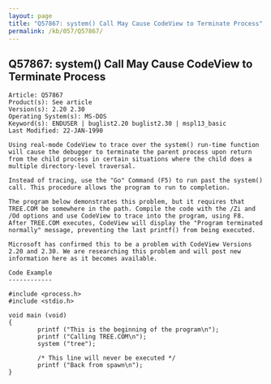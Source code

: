 ```yaml
---
layout: page
title: "Q57867: system() Call May Cause CodeView to Terminate Process"
permalink: /kb/057/Q57867/
---
```


## Q57867: system() Call May Cause CodeView to Terminate Process

	Article: Q57867
	Product(s): See article
	Version(s): 2.20 2.30
	Operating System(s): MS-DOS
	Keyword(s): ENDUSER | buglist2.20 buglist2.30 | mspl13_basic
	Last Modified: 22-JAN-1990
	
	Using real-mode CodeView to trace over the system() run-time function
	will cause the debugger to terminate the parent process upon return
	from the child process in certain situations where the child does a
	multiple directory-level traversal.
	
	Instead of tracing, use the "Go" Command (F5) to run past the system()
	call. This procedure allows the program to run to completion.
	
	The program below demonstrates this problem, but it requires that
	TREE.COM be somewhere in the path. Compile the code with the /Zi and
	/Od options and use CodeView to trace into the program, using F8.
	After TREE.COM executes, CodeView will display the "Program terminated
	normally" message, preventing the last printf() from being executed.
	
	Microsoft has confirmed this to be a problem with CodeView Versions
	2.20 and 2.30. We are researching this problem and will post new
	information here as it becomes available.
	
	Code Example
	------------
	
	#include <process.h>
	#include <stdio.h>
	
	void main (void)
	{
	        printf ("This is the beginning of the program\n");
	        printf ("Calling TREE.COM\n");
	        system ("tree");
	
	        /* This line will never be executed */
	        printf ("Back from spawn\n");
	}
